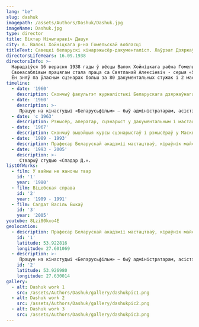 ```yaml
---
lang: "be"
slug: dashuk
imagepath: /assets/Authors/Dashuk/Dashuk.jpg
imageName: Dashuk.jpg
type: director
title: Віктар Нічыпаравіч Дашук
city: в. Валокі Хойніцкага р-на Гомельскай вобласці
titleText: Савецкі беларускі кінарэжысёр-дакументаліст. Лаўрэат Дзяржаўнай прэміі СССР (1985), Заслужаны дзеяч мастацтваў Беларускай ССР (1977), Народны артыст Беларускай ССР (1989). Член КПСС з 1976 года
directorsLifeYears: 16.09.1938 
directorsInfo: >-
  Нарадзіўся 16 верасня 1938 гады ў вёсцы Валок Хойніцкага раёна Гомельскай вобласці. Скончыў факультэт журналістыкі Беларускага Дзяржаўнага універсітэта (1960), ВСРК (майстэрня Леаніда Трауберга). У яго фільмах публіцыстыка і лірыка жывуць у гарманічным адзінстве. Тэма мінулай вайны і вёскі, у якой прайшлі дзяцінства і юнацтва, - лейтматыў большасці прац, дзе Дашук выступае і сцэнарыстам, і рэжысёрам. Вядомасць прынесла серыя фільмаў пад агульнай назвай «Хатынская цыкл» (1975-1978), створаная сумесна з пісьменнікамі А. Адамовіча, Я.Брыля і В.Колесником: галасы і твары людзей, цудам ацалелых у спаленых фашыстамі вёсках.
  Своеасаблівым працягам стала праца са Святланай Алексіевіч - серыя «У вайны не жаночы твар» (1980-1984) .Создал ўласную кінастудыю, на якой зняў дакументальныя поўнаметражныя фільмы пра падзеі ў Беларусі - "Кіно пратэсту".
  Ён зняў па ўласным сцэнарах больш за 80 дакументальных стужак і 2 мастацкіх ( "Двое на востраве слёз" 1986, "Салодкая атрута кахання" 1995).
timeline:
  - date: '1960'
    description: Скончыў факультэт журналістыкі Беларускага дзяржаўнага ўніверсітэту iм. В.I.Ленiна.
  - date: '1960'
    description: >-
     Працуе на кінастудыі «Беларусьфільм» — быў адміністратарам, асістэнтам аператара, кінарэжысёра.
  - date: 'с 1963'
    description: Рэжысёр, аператар, сцэнарыст у дакументальным і мастацкім кіно
  - date: '1967'
    description: Скончыў вышэйшыя курсы сцэнарыстаў і рэжысёраў у Маскве (аддзяленне кінарэжысуры, майстэрня Л. Трауберга)
  - date: '1989 - 1993'
    description: Прафесар Беларускай акадэміі мастацтваў, кіраўнік майстэрні рэжысуры дакументальнага кіно
  - date: '1993 - 2005'
    description: >-
     Стварыў студыю «Спадар Д.».
listOfWorks:
  - film: У вайны не жаночы твар
    id: '1'
    year: '1980'
  - film: Віцебская справа
    id: '2'
    year: '1989 - 1991'
  - film: Салдат Васіль Быкаў
    id: '3'
    year: '2005'
youtube: 8Lzi80kxo4E
geolocation:
  - description: Прафесар Беларускай акадэміі мастацтваў, кіраўнік майстэрні рэжысуры дакументальнага кіно
    id: '1'
    latitude: 53.922816
    longitude: 27.601069
  - description: >-
     Працуе на кінастудыі «Беларусьфільм» — быў адміністратарам, асістэнтам аператара, кінарэжысёра.
    id: '2'
    latitude: 53.926980
    longitude: 27.630014
gallery:
  - alt: Dashuk work 1
    src: /assets/Authors/Dashuk/gallery/dashukpic1.png
  - alt: Dashuk work 2
    src: /assets/Authors/Dashuk/gallery/dashukpic2.png
  - alt: Dashuk work 3
    src: /assets/Authors/Dashuk/gallery/dashukpic3.png
---
```

